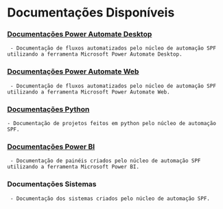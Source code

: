 # Documentações Disponíveis

### [Documentações Power Automate Desktop](automate_desktop_documentacoes.md)
     - Documentação de fluxos automatizados pelo núcleo de automação SPF utilizando a ferramenta Microsoft Power Automate Desktop.
### [Documentações Power Automate Web](documentacoes_automate_web.md)
     - Documentação de fluxos automatizados pelo núcleo de automação SPF utilizando a ferramenta Microsoft Power Automate Web.
### [Documentações Python](documentacoes_py.md)
    - Documentação de projetos feitos em python pelo núcleo de automação SPF.
### [Documentações Power BI](pbi_documentacao.md)
     - Documentação de painéis criados pelo núcleo de automação SPF utilizando a ferramenta Microsoft Power BI.
### Documentações Sistemas 
     - Documentação dos sistemas criados pelo núcleo de automação SPF.